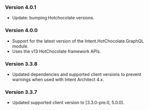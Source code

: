 ### Version 4.0.1
- Update: bumping Hotchocolate versions.

### Version 4.0.0

- Support for the latest version of the Intent.HotChocolate.GraphQL module.
- Uses the v13 HotChocolate framework APIs.

### Version 3.3.8

- Updated dependencies and supported client versions to prevent warnings when used with Intent Architect 4.x.

### Version 3.3.7

- Updated supported client version to [3.3.0-pre.0, 5.0.0).

